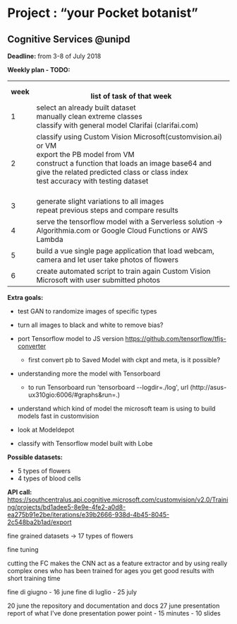 # Project : “your Pocket botanist”

## Cognitive Services @unipd

**Deadline:** from 3-8 of July 2018

**Weekly plan - TODO:**

<table class="tg">
  <tr>
    <th class="tg-us36">week</th>
    <th class="tg-us36"><br>list of task of that week</th>
  </tr>
  <tr>
    <td class="tg-us36">1</td>
    <td class="tg-us36">
    select an already built dataset<br>
    manually clean extreme classes<br>
    classify with general model Clarifai (clarifai.com)<br>
    </td>
  </tr>
  <tr>
    <td class="tg-us36">2</td>
    <td class="tg-us36">classify using Custom Vision Microsoft(customvision.ai) or VM<br>
    export the PB model from VM<br>
    construct a function that loads an image base64 and give the related predicted class or class index<br>
    test accuracy with testing dataset<br><br></td>
  </tr>
  <tr>
    <td class="tg-us36">3</td>
    <td class="tg-us36">generate slight variations to all images<br>
    repeat previous steps and compare results<br></td>
  </tr>
  <tr>
    <td class="tg-us36">4</td>
    <td class="tg-us36">serve the tensorflow model with a Serverless solution -&gt; Algorithmia.com or Google Cloud Functions or AWS Lambda<br></td>
  </tr>
  <tr>
    <td class="tg-us36">5</td>
    <td class="tg-us36">build a vue single page application that load webcam, camera and let user take photos of flowers</td>
  </tr>
  <tr>
    <td class="tg-us36">6</td>
    <td class="tg-us36">create automated script to train again Custom Vision Microsoft with user submitted photos</td>
  </tr>
</table>

**Extra goals:**

* test GAN to randomize images of specific types
* turn all images to black and white to remove bias?
* port Tensorflow model to JS version https://github.com/tensorflow/tfjs-converter

  * first convert pb to Saved Model with ckpt and meta, is it possible?

* understanding more the model with Tensorboard
  * to run Tensorboard run 'tensorboard --logdir=./log', url (http://asus-ux310gio:6006/#graphs&run=.)
* understand which kind of model the microsoft team is using to build models fast in customvision
* look at Modeldepot
* classify with Tensorflow model built with Lobe

**Possible datasets:**

* 5 types of flowers
* 4 types of blood cells

**API call:**
https://southcentralus.api.cognitive.microsoft.com/customvision/v2.0/Training/projects/bd1adee5-8e9e-4fe2-a0d8-ea275b91e2be/iterations/e39b2666-938d-4b45-8045-2c548ba2b1ad/export

fine grained datasets -> 17 types of flowers

fine tuning

cutting the FC makes the CNN act as a feature extractor and by using really complex ones who has been trained for ages you get good results with short training time



fine di giugno - 16 june
fine di luglio - 25 july

20 june the repository and documentation and docs
27 june presentation
report of what I've done
presentation power point - 15 minutes - 10 slides